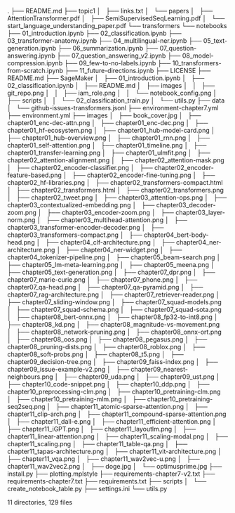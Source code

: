 .
├── README.md
├── topic1
│   ├── links.txt
│   └── papers
│       ├── AttentionTransformer.pdf
│       ├── SemiSupervisedSeqLearning.pdf
│       └── start_language_understanding_paper.pdf
└── transformers
    └── notebooks
        ├── 01_introduction.ipynb
        ├── 02_classification.ipynb
        ├── 03_transformer-anatomy.ipynb
        ├── 04_multilingual-ner.ipynb
        ├── 05_text-generation.ipynb
        ├── 06_summarization.ipynb
        ├── 07_question-answering.ipynb
        ├── 07_question_answering_v2.ipynb
        ├── 08_model-compression.ipynb
        ├── 09_few-to-no-labels.ipynb
        ├── 10_transformers-from-scratch.ipynb
        ├── 11_future-directions.ipynb
        ├── LICENSE
        ├── README.md
        ├── SageMaker
        │   ├── 01_introduction.ipynb
        │   ├── 02_classification.ipynb
        │   ├── README.md
        │   ├── images
        │   │   ├── git_repo.png
        │   │   ├── iam_role.png
        │   │   └── notebook_config.png
        │   ├── scripts
        │   │   └── 02_classification_train.py
        │   └── utils.py
        ├── data
        │   └── github-issues-transformers.jsonl
        ├── environment-chapter7.yml
        ├── environment.yml
        ├── images
        │   ├── book_cover.jpg
        │   ├── chapter01_enc-dec-attn.png
        │   ├── chapter01_enc-dec.png
        │   ├── chapter01_hf-ecosystem.png
        │   ├── chapter01_hub-model-card.png
        │   ├── chapter01_hub-overview.png
        │   ├── chapter01_rnn.png
        │   ├── chapter01_self-attention.png
        │   ├── chapter01_timeline.png
        │   ├── chapter01_transfer-learning.png
        │   ├── chapter01_ulmfit.png
        │   ├── chapter02_attention-alignment.png
        │   ├── chapter02_attention-mask.png
        │   ├── chapter02_encoder-classifier.png
        │   ├── chapter02_encoder-feature-based.png
        │   ├── chapter02_encoder-fine-tuning.png
        │   ├── chapter02_hf-libraries.png
        │   ├── chapter02_transformers-compact.html
        │   ├── chapter02_transformers.html
        │   ├── chapter02_transformers.png
        │   ├── chapter02_tweet.png
        │   ├── chapter03_attention-ops.png
        │   ├── chapter03_contextualized-embedding.png
        │   ├── chapter03_decoder-zoom.png
        │   ├── chapter03_encoder-zoom.png
        │   ├── chapter03_layer-norm.png
        │   ├── chapter03_multihead-attention.png
        │   ├── chapter03_transformer-encoder-decoder.png
        │   ├── chapter03_transformers-compact.png
        │   ├── chapter04_bert-body-head.png
        │   ├── chapter04_clf-architecture.png
        │   ├── chapter04_ner-architecture.png
        │   ├── chapter04_ner-widget.png
        │   ├── chapter04_tokenizer-pipeline.png
        │   ├── chapter05_beam-search.png
        │   ├── chapter05_lm-meta-learning.png
        │   ├── chapter05_meena.png
        │   ├── chapter05_text-generation.png
        │   ├── chapter07_dpr.png
        │   ├── chapter07_marie-curie.png
        │   ├── chapter07_phone.png
        │   ├── chapter07_qa-head.png
        │   ├── chapter07_qa-pyramid.png
        │   ├── chapter07_rag-architecture.png
        │   ├── chapter07_retriever-reader.png
        │   ├── chapter07_sliding-window.png
        │   ├── chapter07_squad-models.png
        │   ├── chapter07_squad-schema.png
        │   ├── chapter07_squad-sota.png
        │   ├── chapter08_bert-onnx.png
        │   ├── chapter08_fp32-to-int8.png
        │   ├── chapter08_kd.png
        │   ├── chapter08_magnitude-vs-movement.png
        │   ├── chapter08_network-pruning.png
        │   ├── chapter08_onnx-ort.png
        │   ├── chapter08_oos.png
        │   ├── chapter08_pegasus.png
        │   ├── chapter08_pruning-dists.png
        │   ├── chapter08_roblox.png
        │   ├── chapter08_soft-probs.png
        │   ├── chapter08_t5.png
        │   ├── chapter09_decision-tree.png
        │   ├── chapter09_faiss-index.png
        │   ├── chapter09_issue-example-v2.png
        │   ├── chapter09_nearest-neighbours.png
        │   ├── chapter09_uda.png
        │   ├── chapter09_ust.png
        │   ├── chapter10_code-snippet.png
        │   ├── chapter10_ddp.png
        │   ├── chapter10_preprocessing-clm.png
        │   ├── chapter10_pretraining-clm.png
        │   ├── chapter10_pretraining-mlm.png
        │   ├── chapter10_pretraining-seq2seq.png
        │   ├── chapter11_atomic-sparse-attention.png
        │   ├── chapter11_clip-arch.png
        │   ├── chapter11_compound-sparse-attention.png
        │   ├── chapter11_dall-e.png
        │   ├── chapter11_efficient-attention.png
        │   ├── chapter11_iGPT.png
        │   ├── chapter11_layoutlm.png
        │   ├── chapter11_linear-attention.png
        │   ├── chapter11_scaling-modal.png
        │   ├── chapter11_scaling.png
        │   ├── chapter11_table-qa.png
        │   ├── chapter11_tapas-architecture.png
        │   ├── chapter11_vit-architecture.png
        │   ├── chapter11_vqa.png
        │   ├── chapter11_wav2vec-u.png
        │   ├── chapter11_wav2vec2.png
        │   ├── doge.jpg
        │   └── optimusprime.jpg
        ├── install.py
        ├── plotting.mplstyle
        ├── requirements-chapter7-v2.txt
        ├── requirements-chapter7.txt
        ├── requirements.txt
        ├── scripts
        │   └── create_notebook_table.py
        ├── settings.ini
        └── utils.py

11 directories, 129 files
